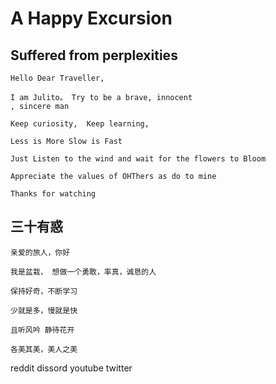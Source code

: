 # A Happy Excursion

## Suffered from perplexities
```
Hello Dear Traveller, 

I am Julito。 Try to be a brave, innocent
, sincere man

Keep curiosity,  Keep learning, 

Less is More Slow is Fast  

Just Listen to the wind and wait for the flowers to Bloom

Appreciate the values of OHThers as do to mine

Thanks for watching
```

## 三十有惑
```
亲爱的旅人，你好

我是盆栽， 想做一个勇敢，率真，诚恳的人
 
保持好奇，不断学习

少就是多，慢就是快

且听风吟 静待花开

各美其美，美人之美

```


 reddit dissord youtube twitter 
